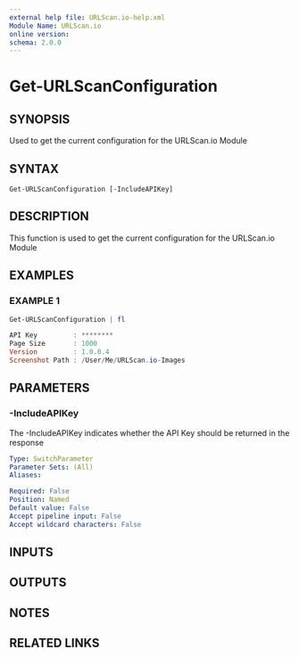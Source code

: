 ```yaml
---
external help file: URLScan.io-help.xml
Module Name: URLScan.io
online version:
schema: 2.0.0
---
```


# Get-URLScanConfiguration

## SYNOPSIS
Used to get the current configuration for the URLScan.io Module

## SYNTAX

```
Get-URLScanConfiguration [-IncludeAPIKey]
```

## DESCRIPTION
This function is used to get the current configuration for the URLScan.io Module

## EXAMPLES

### EXAMPLE 1
```powershell
Get-URLScanConfiguration | fl

API Key         : ********
Page Size       : 1000
Version         : 1.0.0.4
Screenshot Path : /User/Me/URLScan.io-Images
```

## PARAMETERS

### -IncludeAPIKey
The -IncludeAPIKey indicates whether the API Key should be returned in the response

```yaml
Type: SwitchParameter
Parameter Sets: (All)
Aliases:

Required: False
Position: Named
Default value: False
Accept pipeline input: False
Accept wildcard characters: False
```

## INPUTS

## OUTPUTS

## NOTES

## RELATED LINKS
